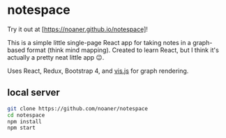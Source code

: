# notespace

Try it out at [https://noaner.github.io/notespace]!

This is a simple little single-page React app for taking notes in a graph-based
format (think mind mapping). Created to learn React, but I think it's actually
a pretty neat little app 😉.

Uses React, Redux, Bootstrap 4, and [vis.js](http://visjs.org/) for graph
rendering.

## local server

```bash
git clone https://github.com/noaner/notespace
cd notespace
npm install
npm start
```
